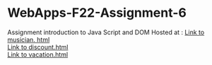 # WebApps-F22-Assignment-6
Assignment introduction to Java Script and DOM
Hosted at : <a href="https://github.com/44-563-Web-Apps-F22/44563-webapps-assignment-6-chandrakanth7/blob/main/musician.html">Link to musician. html</a> <br>
            <a href="https://github.com/44-563-Web-Apps-F22/44563-webapps-assignment-6-chandrakanth7/blob/main/discount.html">Link to discount.html</a><br>
            <a href="https://github.com/44-563-Web-Apps-F22/44563-webapps-assignment-6-chandrakanth7/blob/main/vacation.html">Link to vacation.html</a>